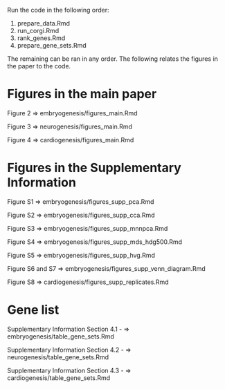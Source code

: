 Run the code in the following order:
1. prepare_data.Rmd
2. run_corgi.Rmd
2. rank_genes.Rmd
3. prepare_gene_sets.Rmd

The remaining can be ran in any order. The following relates the figures in the paper to the code.

# Figures in the main paper

Figure 2 => embryogenesis/figures_main.Rmd

Figure 3 => neurogenesis/figures_main.Rmd

Figure 4 => cardiogenesis/figures_main.Rmd

# Figures in the Supplementary Information

Figure S1 => embryogenesis/figures_supp_pca.Rmd

Figure S2 => embryogenesis/figures_supp_cca.Rmd

Figure S3 => embryogenesis/figures_supp_mnnpca.Rmd

Figure S4 => embryogenesis/figures_supp_mds_hdg500.Rmd

Figure S5 => embryogenesis/figures_supp_hvg.Rmd

Figure S6 and S7 => embryogenesis/figures_supp_venn_diagram.Rmd

Figure S8 => cardiogenesis/figures_supp_replicates.Rmd


# Gene list

Supplementary Information Section 4.1 - => embryogenesis/table_gene_sets.Rmd

Supplementary Information Section 4.2 - => neurogenesis/table_gene_sets.Rmd

Supplementary Information Section 4.3 - => cardiogenesis/table_gene_sets.Rmd
